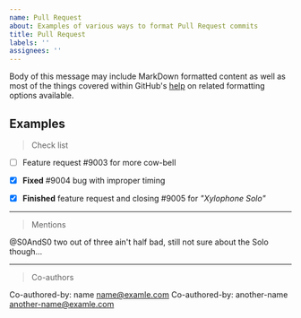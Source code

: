 ```yaml
---
name: Pull Request
about: Examples of various ways to format Pull Request commits
title: Pull Request
labels: ''
assignees: ''
---
```


Body of this message may include MarkDown formatted content as well as most of the things covered within GitHub's [help][gh_help_formatting_syntax] on related formatting options available.


## Examples

> Check list

- [ ] Feature request #9003 for more cow-bell
- [x] **Fixed** #9004 bug with improper timing
- [x] __Finished__ feature request and closing #9005 for _"Xylophone Solo"_


------


> Mentions


@S0AndS0 two out of three ain't half bad, still not sure about the Solo though...


------


> Co-authors


Co-authored-by: name <name@examle.com>
Co-authored-by: another-name <another-name@examle.com>



[gh_help_formatting_syntax]: https://help.github.com/en/articles/basic-writing-and-formatting-syntax#referencing-issues-and-pull-requests
